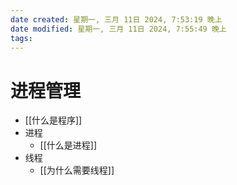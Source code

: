 ```yaml
---
date created: 星期一, 三月 11日 2024, 7:53:19 晚上
date modified: 星期一, 三月 11日 2024, 7:55:49 晚上
tags: 
---
```


# 进程管理

- [[什么是程序]]
- 进程
	- [[什么是进程]]
- 线程
	- [[为什么需要线程]]